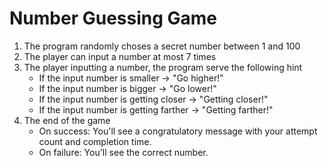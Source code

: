 # Number Guessing Game
1. The program randomly choses a secret number between 1 and 100
2. The player can input a number at most 7 times
3. The player inputting a number, the program serve the following hint
    - If the input number is smaller -> "Go higher!"
    - If the input number is bigger -> "Go lower!"
    - If the input number is getting closer -> "Getting closer!"
    - If the input number is getting farther -> "Getting farther!"
4. The end of the game
    - On success: You'll see a congratulatory message with your attempt count and completion time.
    - On failure: You'll see the correct number.
